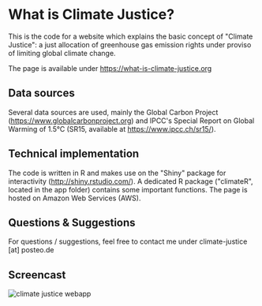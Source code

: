 # What is Climate Justice?

This is the code for a website which explains the basic concept of "Climate Justice": a just allocation of greenhouse gas emission rights under proviso of limiting global climate change.

The page is available under https://what-is-climate-justice.org

## Data sources

Several data sources are used, mainly the Global Carbon Project (https://www.globalcarbonproject.org) and IPCC's Special Report on Global Warming of 1.5°C (SR15, available at https://www.ipcc.ch/sr15/).

## Technical implementation

The code is written in R and makes use on the "Shiny" package for interactivity (http://shiny.rstudio.com/). A dedicated R package ("climateR", located in the app folder) contains some important functions. The page is hosted on Amazon Web Services (AWS). 

## Questions & Suggestions

For questions / suggestions, feel free to contact me under climate-justice [at] posteo.de

## Screencast

![climate justice webapp](https://github.com/danielwiegand/espm/blob/master/www/screencast.gif?raw=true)
